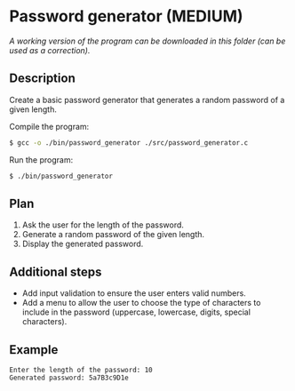 # Password generator (MEDIUM)
*A working version of the program can be downloaded in this folder (can be used as a correction).*

## Description
Create a basic password generator that generates a random password of a given length.

Compile the program:
```bash
$ gcc -o ./bin/password_generator ./src/password_generator.c
```

Run the program:
```bash
$ ./bin/password_generator
```

## Plan
1. Ask the user for the length of the password.
2. Generate a random password of the given length.
3. Display the generated password.

## Additional steps
- Add input validation to ensure the user enters valid numbers.
- Add a menu to allow the user to choose the type of characters to include in the password (uppercase, lowercase, digits, special characters).

## Example
```
Enter the length of the password: 10
Generated password: 5a7B3c9D1e
```